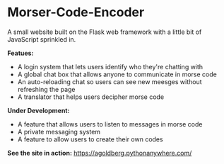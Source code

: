 # Morser-Code-Encoder

A small website built on the Flask web framework with a little bit of JavaScript sprinkled in.

<b>Featues:</b>
<ul>
<li>A login system that lets users identify who they're chatting with</li>
<li>A global chat box that allows anyone to communicate in morse code</li>
  <li>An auto-reloading chat so users can see new meesges without refreshing the page</li>
  <li>A translator that helps users decipher morse code</li>  
</ul>
<b>Under Development:</b>
<ul>
  <li>A feature that allows users to listen to messages in morse code</li>
  <li>A private messaging system</li>
  <li>A feature to allow users to create their own codes</li>
  </ul>
  
  <b>See the site in action:</b>
  <a href='https://agoldberg.pythonanywhere.com/'>https://agoldberg.pythonanywhere.com/
</a>


